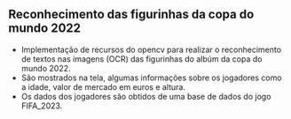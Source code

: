 ## Reconhecimento das figurinhas da copa do mundo 2022

  * Implementação de recursos do opencv para realizar o reconhecimento de textos nas imagens (OCR) das figurinhas do albúm da copa do mundo 2022.
  * São mostrados na tela, algumas informações sobre os jogadores como a idade, valor de mercado em euros e altura.
  * Os dados dos jogadores são obtidos de uma base de dados do jogo FIFA_2023. 
